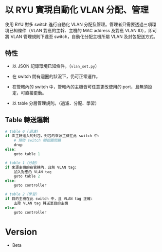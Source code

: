 # 以 RYU 實現自動化 VLAN 分配、管理

使用 RYU 對多 switch 進行自動化 VLAN 分配及管理。管理者只需要透過三項環境已知條件（VLAN 對應的主幹、主機的 MAC address 及對應 VLAN ID），即可將 VLAN 管理規則下達至 switch，自動化分配主機所屬 VLAN 及封包配送方式。

## 特性

* 以 JSON 記錄環境已知條件。（```vlan_set.py```）

* 在 switch 間有迴圈的狀況下，仍可正常運作。

* 在管轄內的 switch 中，管轄內的主機皆可任意更改使用的 port，且無須設定，可直接更動。

* 以 table 分層管理規則。（過濾、分配、學習）

## Table 轉送邏輯

```python
# table 0 (過濾)
if 由主幹進入的封包，封包的來源主機在此 switch 中:
	# 預防 switch 間迴圈問題
	drop
else:
	goto table 1

# table 1（分配）
if 來源主機的在管轄內，且無 VLAN tag:
	加入對應的 VLAN tag
	goto table 2
else:
	goto controller

# table 2（學習）
if 目的主機在此 switch 中，且 VLAN tag 正確:
	去除 VLAN tag 轉送至目的主機
else:
	goto controller
```


# Version

* Beta
